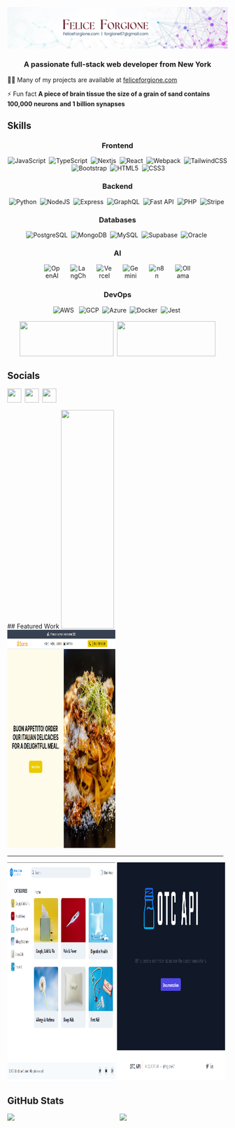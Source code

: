 ![logo](https://github.com/feliceforgione/feliceforgione/blob/main/img/githubbanner.jpg)
<h3 align="center">A passionate full-stack web developer from New York</h3>

👨‍💻 Many of my projects are available at [feliceforgione.com](feliceforgione.com)

⚡ Fun fact **A piece of brain tissue the size of a grain of sand contains
100,000 neurons and 1 billion synapses**
<br />

<div align="none" style="clear: both"></div>

## Skills
<div align="center">
  <H3> Frontend</H3>
  <img
      src="https://raw.githubusercontent.com/danielcranney/readme-generator/main/public/icons/skills/javascript-colored.svg"
      width="36"
      height="36"
      alt="JavaScript"
      title="JavaScript"
  />&nbsp;
  <img
      src="https://raw.githubusercontent.com/danielcranney/readme-generator/main/public/icons/skills/typescript-colored.svg"
      width="36"
      height="36"
      alt="TypeScript"
      title="TypeScript"
  />&nbsp;
  <img
      src="https://feliceforgione.com/icons/nextjs.svg"
      width="36"
      height="36"
      alt="Nextjs"
      title="Nextjs"
  />&nbsp;
  <img
      src="https://raw.githubusercontent.com/danielcranney/readme-generator/main/public/icons/skills/react-colored.svg"
      width="36"
      height="36"
      alt="React"
      title="React"
  />&nbsp;
<img
      src="https://raw.githubusercontent.com/danielcranney/readme-generator/main/public/icons/skills/webpack-colored.svg"
      width="36"
      height="36"
      alt="Webpack"
      title="Webpack"
  />&nbsp;
  <img
      src="https://raw.githubusercontent.com/danielcranney/readme-generator/main/public/icons/skills/tailwindcss-colored.svg"
      width="36"
      height="36"
      alt="TailwindCSS"
      title="TailwindCSS"
  />&nbsp;
<img
      src="https://raw.githubusercontent.com/danielcranney/readme-generator/main/public/icons/skills/bootstrap-colored.svg"
      width="36"
      height="36"
      alt="Bootstrap"
      title="Bootstrap"
  />&nbsp;
  <img
      src="https://raw.githubusercontent.com/danielcranney/readme-generator/main/public/icons/skills/html5-colored.svg"
      width="36"
      height="36"
      alt="HTML5"
      title="HTML5"
  />&nbsp;
  <img
      src="https://raw.githubusercontent.com/danielcranney/readme-generator/main/public/icons/skills/css3-colored.svg"
      width="36"
      height="36"
      alt="CSS3"
      title="CSS3"
  />&nbsp;
</div>

<div align="center">  
  <H3> Backend</H3>
  <img
      src="https://feliceforgione.com/icons/python.svg"
      width="36"
      height="36"
      alt="Python"
      title="Python"
  />&nbsp;
<img
      src="https://raw.githubusercontent.com/danielcranney/readme-generator/main/public/icons/skills/nodejs-colored.svg"
      width="36"
      height="36"
      alt="NodeJS"
      title="NodeJS"
  />&nbsp;
  <img
      src="https://raw.githubusercontent.com/danielcranney/readme-generator/main/public/icons/skills/express-colored.svg"
      width="36"
      height="36"
      alt="Express"
      title="Express""
  />&nbsp;
 <img
      src="https://raw.githubusercontent.com/danielcranney/readme-generator/main/public/icons/skills/graphql-colored.svg"
      width="36"
      height="36"
      alt="GraphQL"
      title="GraphQL"
  />&nbsp;
  <img
      src="https://raw.githubusercontent.com/danielcranney/readme-generator/main/public/icons/skills/fastapi-colored.svg"
      width="36"
      height="36"
      alt="Fast API"
      title="Fast API"
  />&nbsp;
    <img
      src="https://raw.githubusercontent.com/danielcranney/readme-generator/main/public/icons/skills/php-colored.svg"
      width="36"
      height="36"
      alt="PHP"
      title="PHP"
  />&nbsp;
   <img
      src="https://feliceforgione.com/icons/stripe.svg"
      width="36"
      height="36"
      alt="Stripe"
      title="Stripe"
  />&nbsp;
</div>
<div align="center">
  <H3> Databases</H3>
  <img
      src="https://feliceforgione.com/icons/postgresql.svg"
      width="36"
      height="36"
      alt="PostgreSQL"
      title="PostgreSQL"
  />&nbsp;
    <img
      src="https://raw.githubusercontent.com/danielcranney/readme-generator/main/public/icons/skills/mongodb-colored.svg"
      width="36"
      height="36"
      alt="MongoDB"
      title="MongoDB"
  />&nbsp;
  <img
      src="https://raw.githubusercontent.com/danielcranney/readme-generator/main/public/icons/skills/mysql-colored.svg"
      width="36"
      height="36"
      alt="MySQL"
      title="MySQL"
  />&nbsp;
    <img
      src="https://feliceforgione.com/icons/supabase.svg"
      width="36"
      height="36"
      alt="Supabase"
      title="Supabase"
  />&nbsp;
<img
      src="https://raw.githubusercontent.com/danielcranney/readme-generator/main/public/icons/skills/oracle-colored.svg"
      width="36"
      height="36"
      alt="Oracle"
  />&nbsp;
</div>
<div align="center">
  <h3>AI</h3>
  <div
    style="display: flex; flex-wrap: wrap; gap: 10px; justify-content: center"
  >
    <img
      alt="OpenAI"
      title="OpenAI"
      width="36"
      height="36"
      src="https://feliceforgione.com/icons/openai.svg"
    />&nbsp;
    <img
      alt="LangChain"
      title="LangChain"
      width="36"
      height="36"
      src="https://feliceforgione.com/icons/langchain.svg"
    />&nbsp;
    <img
      alt="Vercel AI"
      title="Vercel AI"
      width="36"
      height="36"
      src="https://feliceforgione.com/icons/vercel.svg"
    />&nbsp;
    <img
      alt="Gemini"
      title="Gemini"
      width="36"
      height="36"
      src="https://feliceforgione.com/icons/gemini.svg"
    />&nbsp;
    <img
      alt="n8n"
      title="n8n"
      width="36"
      height="36"
      src="https://feliceforgione.com/icons/n8n.svg"
    />&nbsp;
    <img
      alt="Ollama"
      title="Ollama"
      width="36"
      height="36"
      src="https://feliceforgione.com/icons/ollama.svg"
    />
  </div>
</div>
<div align="center">
  <h3>DevOps</h3>
    <img
      alt="AWS"
      title="AWS"
      width="36"
      height="36"
      src="https://feliceforgione.com/icons/aws.svg"
    />   &nbsp; 
    <img
      alt="GCP"
      title="GCP"
      width="36"
      height="36"
      src="https://feliceforgione.com/icons/gcp.svg"
    />&nbsp;
    <img
      alt="Azure"
      title="Azure"
      width="36"
      height="36"
      src="https://feliceforgione.com/icons/azure.png"
    />&nbsp;
     <img
      alt="Docker"
      title="Docker"
      width="36"
      height="36"
      src="https://feliceforgione.com/icons/docker.svg"
    />&nbsp;
    <img
      alt="Jest"
      title="Jest"
      width="36"
      height="36"
      src="https://feliceforgione.com/icons/jest.svg"
    />&nbsp;
</div>
<div align="none" style="clear: both">&nbsp;</div>
<div  align="center">
  <img
    width="215"
    height="80"
    src="https://feliceforgione.com/_next/image?url=%2Fmicrosoft-certified-ai-engineer-badge.png&w=640&q=75"
  />&nbsp;&nbsp;<img
    width="225"
    height="80"
    src="https://feliceforgione.com/_next/image?url=%2Foracle-dba-badge.png&w=640&q=75"
  />
</div>

## Socials

<p align="left">
  <a
    href="https://www.github.com/feliceforgione"
    target="_blank"
    rel="noreferrer"
    ><img
      src="https://raw.githubusercontent.com/danielcranney/readme-generator/main/public/icons/socials/github.svg"
      width="32"
      height="32"
  /></a>&nbsp;
  <a
    href="https://www.linkedin.com/in/feliceforgione"
    target="_blank"
    rel="noreferrer"
    ><img
      src="https://raw.githubusercontent.com/danielcranney/readme-generator/main/public/icons/socials/linkedin.svg"
      width="32"
      height="32"
  /></a>&nbsp;
  <a href="https://www.twitter.com/forgione67" target="_blank" rel="noreferrer"
    ><img
      src="https://raw.githubusercontent.com/danielcranney/readme-generator/main/public/icons/socials/twitter.svg"
      width="32"
      height="32"
  /></a>
</p>
## Featured Work
<a href="https://github.com/feliceforgione/foodiegram"><img
    src="https://user-images.githubusercontent.com/93881327/210208867-2cb251ad-941b-41c4-a0f5-e276efde21da.png"
    width="49%"
    height="500px"
/></a>
<a href="https://github.com/feliceforgione/iEats2"><img
    src="https://raw.githubusercontent.com/feliceforgione/iEats2/main/public/ieatsScreenshot.jpg"
    width="49%"
    height="500px"
/></a>
<hr width="98%" />
<a href="https://github.com/feliceforgione/medicineCabinet"
  ><img
    src="https://raw.githubusercontent.com/feliceforgione/medicineCabinet/main/public/medicineCabinetScreenshot.png"
    width="49%"
    height="500px"
/></a>
<a href="https://github.com/feliceforgione/otc_api"
  ><img
    src="https://raw.githubusercontent.com/feliceforgione/otc_api/main/public/otc_api_homeScreenshot.png"
    width="49%"
    height="500px"
/></a>

## GitHub Stats
<div style="display: flex; justify-content: space-between">
  <img
    align="center"
    src="https://github-readme-stats-git-masterrstaa-rickstaa.vercel.app/api?username=feliceforgione&&show_icons=true&theme=tokyonight"
    width="49%"
  />
  <img
    align="center"
    src="https://github-readme-streak-stats.herokuapp.com/?user=feliceforgione&theme=tokyonight"
    width="49%"
  />
</div>
